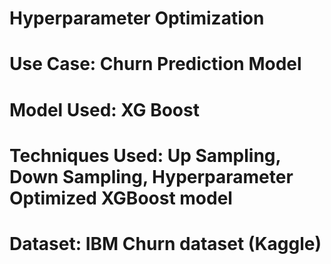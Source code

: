 # Hyperparameter Optimization

# Use Case: Churn Prediction Model

# Model Used: XG Boost

# Techniques Used: Up Sampling, Down Sampling, Hyperparameter Optimized XGBoost model

# Dataset: IBM Churn dataset (Kaggle)
